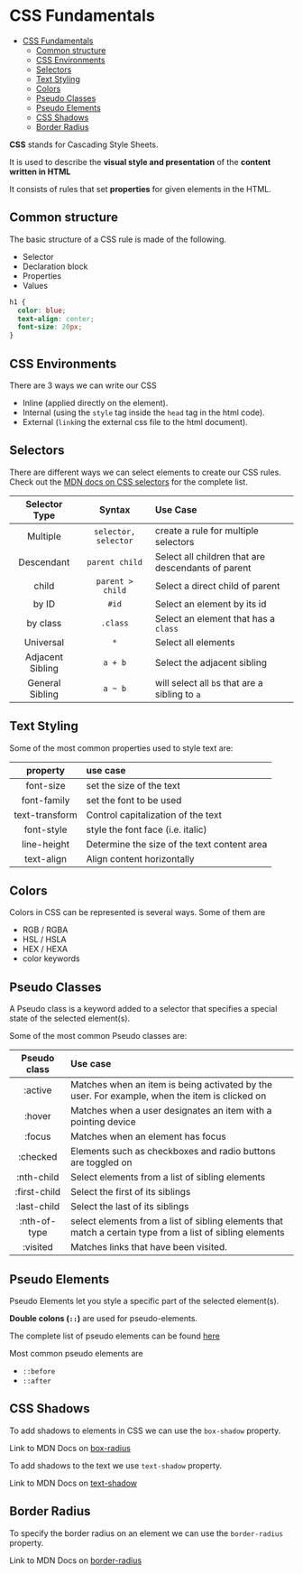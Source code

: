 # CSS Fundamentals

- [CSS Fundamentals](#css-fundamentals)
  - [Common structure](#common-structure)
  - [CSS Environments](#css-environments)
  - [Selectors](#selectors)
  - [Text Styling](#text-styling)
  - [Colors](#colors)
  - [Pseudo Classes](#pseudo-classes)
  - [Pseudo Elements](#pseudo-elements)
  - [CSS Shadows](#css-shadows)
  - [Border Radius](#border-radius)

**CSS** stands for Cascading Style Sheets.

It is used to describe the **visual style and presentation** of the **content written in HTML**

It consists of rules that set **properties** for given elements in the HTML.

## Common structure

The basic structure of a CSS rule is made of the following.

- Selector
- Declaration block
- Properties
- Values

```css
h1 {
  color: blue;
  text-align: center;
  font-size: 20px;
}
```

## CSS Environments

There are 3 ways we can write our CSS

- Inline (applied directly on the element).
- Internal (using the `style` tag inside the `head` tag in the html code).
- External (`link`ing the external css file to the html document).

## Selectors

There are different ways we can select elements to create our CSS rules. Check out the [MDN docs on CSS selectors](https://developer.mozilla.org/en-US/docs/Web/CSS/CSS_selectors) for the complete list.

|  Selector Type   |        Syntax        | Use Case                                           |
| :--------------: | :------------------: | :------------------------------------------------- |
|     Multiple     | `selector, selector` | create a rule for multiple selectors               |
|    Descendant    |    `parent child`    | Select all children that are descendants of parent |
|      child       |   `parent > child`   | Select a direct child of parent                    |
|      by ID       |        `#id`         | Select an element by its id                        |
|     by class     |       `.class`       | Select an element that has a `class`               |
|    Universal     |         `*`          | Select all elements                                |
| Adjacent Sibling |       `a + b`        | Select the adjacent sibling                        |
| General Sibling  |       `a ~ b`        | will select all `b`s that are a sibling to `a`     |

## Text Styling

Some of the most common properties used to style text are:

|    property    | use case                                    |
| :------------: | :------------------------------------------ |
|   font-size    | set the size of the text                    |
|  font-family   | set the font to be used                     |
| text-transform | Control capitalization of the text          |
|   font-style   | style the font face (i.e. italic)           |
|  line-height   | Determine the size of the text content area |
|   text-align   | Align content horizontally                  |

## Colors

Colors in CSS can be represented is several ways. Some of them are

- RGB / RGBA
- HSL / HSLA
- HEX / HEXA
- color keywords

## Pseudo Classes

A Pseudo class is a keyword added to a selector that specifies a special state of the selected element(s).

Some of the most common Pseudo classes are:

| Pseudo class | Use case                                                                                                  |
| :----------: | :-------------------------------------------------------------------------------------------------------- |
|   :active    | Matches when an item is being activated by the user. For example, when the item is clicked on             |
|    :hover    | Matches when a user designates an item with a pointing device                                             |
|    :focus    | Matches when an element has focus                                                                         |
|   :checked   | Elements such as checkboxes and radio buttons are toggled on                                              |
|  :nth-child  | Select elements from a list of sibling elements                                                           |
| :first-child | Select the first of its siblings                                                                          |
| :last-child  | Select the last of its siblings                                                                           |
| :nth-of-type | select elements from a list of sibling elements that match a certain type from a list of sibling elements |
|   :visited   | Matches links that have been visited.                                                                     |

## Pseudo Elements

Pseudo Elements let you style a specific part of the selected element(s).

**Double colons (`::`)** are used for pseudo-elements.

The complete list of pseudo elements can be found [here](https://developer.mozilla.org/en-US/docs/Web/CSS/Pseudo-elements#list_of_pseudo-elements)

Most common pseudo elements are

- `::before`
- `::after`

## CSS Shadows

To add shadows to elements in CSS we can use the `box-shadow` property.

Link to MDN Docs on [box-radius](https://developer.mozilla.org/en-US/docs/Web/CSS/box-shadow)

To add shadows to the text we use `text-shadow` property.

Link to MDN Docs on [text-shadow](https://developer.mozilla.org/en-US/docs/Web/CSS/text-shadow)

## Border Radius

To specify the border radius on an element we can use the `border-radius` property.

Link to MDN Docs on [border-radius](https://developer.mozilla.org/en-US/docs/Web/CSS/border-radius)
